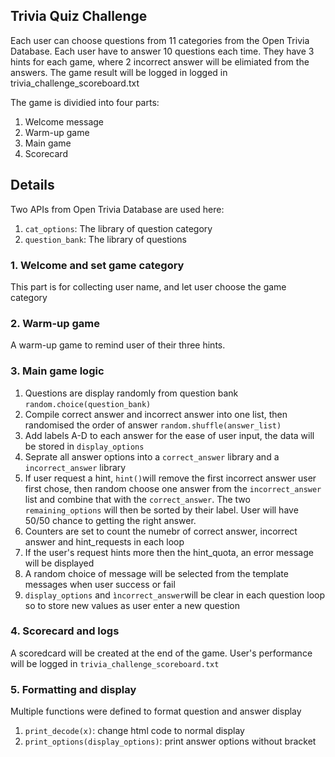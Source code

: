 ## Trivia Quiz Challenge
Each user can choose questions from 11 categories from the Open Trivia Database.
Each user have to answer 10 questions each time. 
They have 3 hints for each game, where 2 incorrect answer will be elimiated from the answers.
The game result will be logged in logged in trivia_challenge_scoreboard.txt

The game is dividied into four parts:
1. Welcome message
2. Warm-up game
3. Main game
4. Scorecard

## Details
Two APIs from Open Trivia Database are used here: 
1. ```cat_options```: The library of question category
2. ```question_bank```: The library of questions 

### 1. Welcome and set game category
This part is for collecting user name, and let user choose the game category

### 2. Warm-up game
A warm-up game to remind user of their three hints.

### 3. Main game logic
1. Questions are display randomly from question bank ```random.choice(question_bank) ```
2. Compile correct answer and incorrect answer into one list, then randomised the order of answer ```random.shuffle(answer_list)```
3. Add labels A-D to each answer for the ease of user input, the data will be stored in ```display_options```
4. Seprate all answer options into a ```correct_answer``` library and a ```incorrect_answer``` library
5. If user request a hint, ```hint()```will remove the first incorrect answer user first chose, then random choose one answer from the  ```incorrect_answer``` list and combine that with the ```correct_answer```. The two ```remaining_options``` will then be sorted by their label. User will have 50/50 chance to getting the right answer.
6. Counters are set to count the numebr of correct answer, incorrect answer and hint_requests in each loop
7. If the user's request hints more then the hint_quota, an error message will be displayed
7. A random choice of message will be selected from the template messages when user success or fail
8. ```display_options``` and ```ìncorrect_answer```will be clear in each question loop so to store new values as user enter a new question

### 4. Scorecard and logs
A scoredcard will be created at the end of the game.
User's performance will be logged in ```trivia_challenge_scoreboard.txt```

### 5. Formatting and display
Multiple functions were defined to format question and answer display
1. ```print_decode(x)```: change html code to normal display
2. ```print_options(display_options)```: print answer options without bracket
